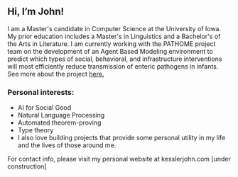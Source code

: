 ## Hi, I’m John!

I am a Master's candidate in Computer Science at the University of Iowa. My prior education includes a Master's in Linguistics and a Bachelor's of the Arts in Literature. I am currently working with the PATHOME project team on the development of an Agent Based Modeling environment to predict which types of social, behavioral, and infrastructure interventions will most efficiently reduce transmission of enteric pathogens in infants. See more about the project [here.](https://sewell.lab.uiowa.edu/pathome)
### Personal interests:
 - AI for Social Good
 - Natural Language Processing
 - Automated theorem-proving
 - Type theory
 - I also love building projects that provide some personal utility in my life and the lives of those around me. 

For contact info, please visit my personal website at kesslerjohn.com [under construction]
